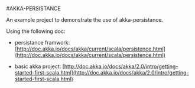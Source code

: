 #AKKA-PERSISTANCE

An example project to demonstrate the use of akka-persistance.

Using the following doc:

* persistance framwork: [http://doc.akka.io/docs/akka/current/scala/persistence.html](http://doc.akka.io/docs/akka/current/scala/persistence.html)

* basic akka project: [http://doc.akka.io/docs/akka/2.0/intro/getting-started-first-scala.html](http://doc.akka.io/docs/akka/2.0/intro/getting-started-first-scala.html)

